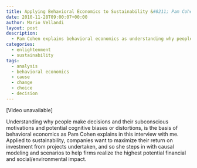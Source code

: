 ```yaml
---
title: Applying Behavioral Economics to Sustainability &#8211; Pam Cohen
date: 2010-11-28T09:00:07+00:00
author: Mario Vellandi
layout: post
description:
  - Pam Cohen explains behavioral economics as understanding why people make decisions, their subconscious motivations, and potential cognitive biases or distortions
categories:
  - enlightenment
  - sustainability
tags:
  - analysis
  - behavioral economics
  - cause
  - change
  - choice
  - decision
---
```

[Video unavailable]

Understanding why people make decisions and their subconscious motivations and potential cognitive biases or distortions, is the basis of behavioral economics as Pam Cohen explains in this interview with me. Applied to sustainability, companies want to maximize their return on investment from projects undertaken, and so she steps in with causal modeling and scenarios to help firms realize the highest potential financial and social/environmental impact.
